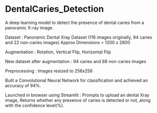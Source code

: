 # DentalCaries_Detection
A deep learning model to detect the presence of dental caries from a panoramic X-ray image.

Dataset : 
Panoramic Dental Xray Dataset (116 images originally, 94 caries and 22 non-caries images)
Approx Dimensions = 1200 x 2800

Augmentation : Rotation, Vertical Flip, Horizontal Flip

New dataset after augmentation : 
94 caries and 88 non-caries images

Preprocessing : Images resized to 256x256

Built a Convolutional Neural Network for classification and achieved an accuracy of 94%.

Launched in browser using Streamlit :
Prompts to upload an dental Xray image, 
Returns whether any presence of caries is detected or not, along with the confidence level(%).

